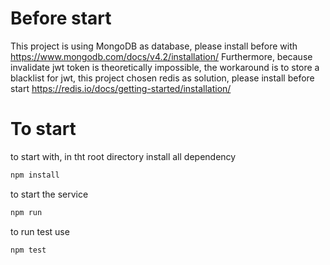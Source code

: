 # Before start
This project is using MongoDB as database, please install before with https://www.mongodb.com/docs/v4.2/installation/
Furthermore,  because invalidate jwt token is theoretically impossible, the workaround is to store a blacklist for jwt, this project chosen redis as solution, please install before start https://redis.io/docs/getting-started/installation/

# To start
to start with, in tht root directory install all dependency
```sh 
npm install
```

to start the service
```sh
npm run
```

to run test use
```sh 
npm test
```